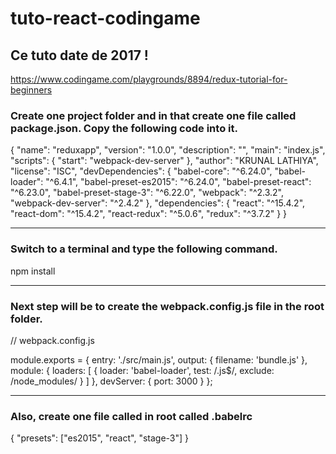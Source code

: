 # tuto-react-codingame
## Ce tuto date de 2017 !
https://www.codingame.com/playgrounds/8894/redux-tutorial-for-beginners

### Create one project folder and in that create one file called package.json. Copy the following code into it.

{
  "name": "reduxapp",
  "version": "1.0.0",
  "description": "",
  "main": "index.js",
  "scripts": {
    "start": "webpack-dev-server"
  },
  "author": "KRUNAL LATHIYA",
  "license": "ISC",
  "devDependencies": {
    "babel-core": "^6.24.0",
    "babel-loader": "^6.4.1",
    "babel-preset-es2015": "^6.24.0",
    "babel-preset-react": "^6.23.0",
    "babel-preset-stage-3": "^6.22.0",
    "webpack": "^2.3.2",
    "webpack-dev-server": "^2.4.2"
  },
  "dependencies": {
    "react": "^15.4.2",
    "react-dom": "^15.4.2",
    "react-redux": "^5.0.6",
    "redux": "^3.7.2"
  }
}

----------------------------------------------------

### Switch to a terminal and type the following command.

npm install

---------------------------------------------------

### Next step will be to create the webpack.config.js file in the root folder.

// webpack.config.js

module.exports = {
    entry: './src/main.js',
    output: {
        filename: 'bundle.js'
    },
    module: {
        loaders: [
            {
                loader: 'babel-loader',
                test: /\.js$/,
                exclude: /node_modules/
            }
        ]
    },
    devServer: {
        port: 3000
    }
};

---------------------------------------------------

### Also, create one file called in root called .babelrc

{
  "presets": ["es2015", "react", "stage-3"]
}
